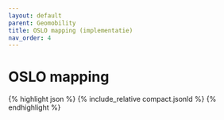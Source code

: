 ```yaml
---
layout: default
parent: Geomobility
title: OSLO mapping (implementatie)
nav_order: 4
---
```


# OSLO mapping


{% highlight json %}
{% include_relative  compact.jsonld %}
{% endhighlight %}
